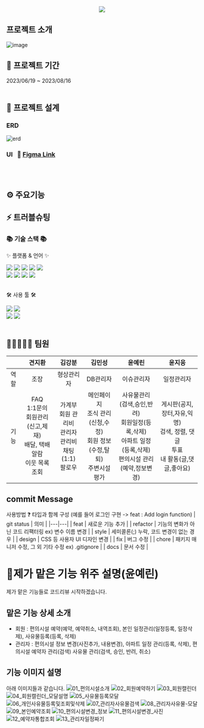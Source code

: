 <div align=center>
	<img src="https://capsule-render.vercel.app/api?type=waving&color=auto&height=200&section=header&text=HoneyPot&fontSize=90" />	
</div>

## 프로젝트 소개
![image](https://github.com/KBkim8/HoneyPot/assets/122279738/fcaa777f-2f31-4487-b115-a5fe9b100c5e)


## 📅 프로젝트 기간
2023/06/19 ~ 2023/08/16
<br>
<br>
</div>

## 🧱 프로젝트 설계

### ERD
![erd](https://github.com/KBkim8/HoneyPot/assets/122279738/02983693-6283-4aac-8527-4538f9000eff)

### UI &nbsp; 🔗 [Figma Link](https://www.figma.com/file/5fu4FGPpDKRjWF6Z8roStu/Untitled?type=design&node-id=0-1&mode=design&t=xad1bLumDyy7hS6g-0)
<br>
<br>

## ⚙ 주요기능

## ⚡ 트러블슈팅
<div align=left>
	<h3>📚 기술 스택 📚</h3>
	<p>✨ 플랫폼 & 언어 ✨</p>
</div>
<div align="left">
	<img src="https://img.shields.io/badge/Java-007396?style=flat&logo=Conda-Forge&logoColor=white" />
	<img src="https://img.shields.io/badge/HTML5-E34F26?style=flat&logo=HTML5&logoColor=white" />
	<img src="https://img.shields.io/badge/CSS3-1572B6?style=flat&logo=CSS3&logoColor=white" />
	<img src="https://img.shields.io/badge/JavaScript-F7DF1E?style=flat&logo=JavaScript&logoColor=white" />
	<img src="https://img.shields.io/badge/jQuery-0769AD?style=flat&logo=jQuery&logoColor=white" />
	<br>
	<img src="https://img.shields.io/badge/Spring-6DB33F?style=flat&logo=Spring&logoColor=white" />
	<img src="https://img.shields.io/badge/Bootstrap-7952B3?style=flat&logo=Bootstrap&logoColor=white" />
	<img src="https://img.shields.io/badge/Mybatis-000000?style=flat&logo=Fluentd&logoColor=white" />
	<img src="https://img.shields.io/badge/Oracle%20SQL-F80000?style=flat&logo=Oracle&logoColor=white" />
	<br>
</div>
<br>
<div align=left>
	<p>🛠 사용 툴 🛠</p>
</div>
<div align=left>
	<img src="https://img.shields.io/badge/Eclipse%20IDE-2C2255?style=flat&logo=EclipseIDE&logoColor=white" />
	<img src="https://img.shields.io/badge/Visual%20Studio%20Code-007ACC?style=flat&logo=VisualStudioCode&logoColor=white" />
	<br>
	<img src="https://img.shields.io/badge/Tomcat-F8DC75?style=flat&logo=ApacheTomcat&logoColor=white" />
	<img src="https://img.shields.io/badge/GitHub-181717?style=flat&logo=GitHub&logoColor=white" />
  <br>
  <br>

## 🚀👩‍🚀👨‍🚀 팀원
|   | 견지환  | 김강분  | 김민성  | 윤예린  | 윤지웅  | 
|:---:|:---:|:---:|:---:|:---:|:---:|
| 역할 | 조장  | 형상관리자  | DB관리자  | 이슈관리자  | 일정관리자  |
| 기능 | FAQ <br> 1:1문의 <br> 회원관리(신고,제재) <br> 배달, 택배 알람 <br> 이웃 목록 조회 |가계부 <br> 회원 관리비 <br> 관리자 관리비<br> 채팅(1:1) <br> 팔로우  | 메인페이지 <br> 조식 관리(신청,수정) <br> 회원 정보(수정,탈퇴) <br> 주변시설평가 | 사유물관리(검색,승인,반려) <br> 회원일정(등록,삭제) <br> 아파트 일정(등록,삭제)<br> 편의시설 관리(예약,정보변경)  |게시판(공지,장터,자유,익명) <br> 검색, 정렬, 댓글 <br> 투표 <br> 내 활동(글,댓글,좋아요)  | 


## commit Message
 사용방법 ❓ 타입과 함께 구성 (예를 들어 로그인 구현 -> feat : Add login function)
| git status  | 의미  |
|---|---|
| feat  | 새로운 기능 추가  |
| refactor | 기능의 변화가 아닌 코드 리팩터링 ex) 변수 이름 변경  |
| style  | 세미콜론(;) 누락, 코드 변경이 없는 경우  |
| design | CSS 등 사용자 UI 디자인 변경 |
|  fix  | 버그 수정  |
|  chore  | 패키지 매니저 수정, 그 외 기타 수정 ex) .gitignore  |
| docs | 문서 수정 | 

# 🥰제가 맡은 기능 위주 설명(윤예린)
제가 맡은 기능들로 코드리뷰 시작하겠습니다.

## 맡은 기능 상세 소개 
- 회원 : 편의시설 예약(예약, 예약취소, 내역조회), 본인 일정관리(일정등록, 일정삭제), 사유물등록(등록, 삭제)
- 관리자 : 편의시설 정보 변경(사진추가, 내용변경), 아파트 일정 관리(등록, 삭제), 편의시설 예약자 관리(검색) 사유물 관리(검색, 승인, 반려, 취소)

## 기능 이미지 설명
아래 이미지들과 같습니다. 
![01_편의시설소개](https://github.com/ehatChu/HoneyPot/assets/125732210/9afcbf6c-3d0b-4dbb-91b0-4b790d72c017)
![02_회원예약하기](https://github.com/ehatChu/HoneyPot/assets/125732210/23e9f5f6-ee63-40fe-b395-8533cc48471a)
![03_회원캘린더](https://github.com/ehatChu/HoneyPot/assets/125732210/f381f39b-861c-4116-83f7-e4d2f4f6d748)
![04_회원캘린더_모달설명](https://github.com/ehatChu/HoneyPot/assets/125732210/947f70a7-4921-4fc5-8456-661045fcaf41)
![05_사유물등록모달](https://github.com/ehatChu/HoneyPot/assets/125732210/e0e472f3-40ab-4b21-8443-23ea30cf3b3b)
![06_개인사유물등록및조회및삭제](https://github.com/ehatChu/HoneyPot/assets/125732210/7946ff62-8453-48ab-9be8-b1372afb7cf1)
![07_관리자사유물검색](https://github.com/ehatChu/HoneyPot/assets/125732210/36f3ffb3-2a0b-408a-99b7-4ffecbf21af6)
![08_관리자사유물-모달](https://github.com/ehatChu/HoneyPot/assets/125732210/b91ee7bc-f266-4462-b717-a85577dfd6e1)
![09_본인예약조회](https://github.com/ehatChu/HoneyPot/assets/125732210/c5e564d8-15d3-4dd3-b73e-b469e129a64f)
![10_편의시설변경_정보](https://github.com/ehatChu/HoneyPot/assets/125732210/c3aaaee3-877f-430e-a993-0ed0c732cacf)
![11_편의시설변경_사진](https://github.com/ehatChu/HoneyPot/assets/125732210/b1c6a60f-2805-4d00-9915-0d588df0ff7d)
![12_예약자통합조회](https://github.com/ehatChu/HoneyPot/assets/125732210/d099b38a-2bf0-4b74-a090-9843a4d45bea)
![13_관리자일정짜기](https://github.com/ehatChu/HoneyPot/assets/125732210/f544fe7c-9aa1-4f5d-8863-382532e6dc5a)

